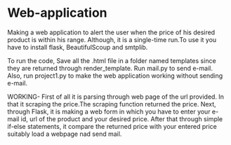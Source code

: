 # Web-application
Making a web application to alert the user when the price of his desired product is within his range.
Although, it  is a single-time run.To use it you have to install flask, BeautifulScoup and smtplib.

To run the code, Save all the .html file in a folder named templates since they are returned through render_template.
Run mail.py to send e-mail.
Also, run project1.py to make the web application working without sending e-mail. 

WORKING-
First of all it is parsing through web page of the url provided. In that it scraping the price.The scraping function returned the price.
Next, through Flask, it is making a web form in which you have to enter your e-mail id, url of the product and your desired price.
After that through simple if-else statements, it compare the returned price with your entered price suitably load a webpage nad send mail.
